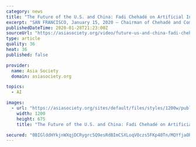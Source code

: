```yaml
---
category: news
title: "The Future of the U.S. and China: Fadi Chehadé on Artificial Intelligence"
excerpt: "SAN FRANCISCO, January 15, 2020 — Chairman of Chehadé and Company Fadi Chehadé delivers remarks on the increasing importance of artificial intelligence in global affairs. (14 min., 10 sec.)"
publishedDateTime: 2020-01-28T21:23:00Z
sourceUrl: "https://asiasociety.org/video/future-us-and-china-fadi-chehade-artificial-intelligence"
type: article
quality: 36
heat: 36
published: false

provider:
  name: Asia Society
  domain: asiasociety.org

topics:
  - AI

images:
  - url: "https://asiasociety.org/sites/default/files/styles/1200w/public/2020-01/200115-Norcal-FutureOfUS-Remarks-FadiChehade%CC%81-THUMB.jpg?itok=H6m6H8cr"
    width: 1200
    height: 675
    title: "The Future of the U.S. and China: Fadi Chehadé on Artificial Intelligence"

secured: "0BIGlddHYkjnWXqjDCRygrc5Q9esRdBImCSXLoqVOczs5FKp40Tn/MQYfjaORiU0gpyXFz8qdOfDP9TPQ6IhpWO/eH+qMSPJEkzuUCAz7g/JzwklV3Hb/9/s7t5ASJeuOV9ySWOFI9RRw6jFizyzpR/90MlFz5AHcuK/Y24laQffQNof1jqRMGJ+twn4u6JRJoXDtR/MnrQfO/kr4y3r/vhMkJIFZxuADVhz04i1oc6bbcPVrIw3GdcJgjM7khi87fJkWAPOfgz8CssIzKaC0n6o17xJSlFdJ6jHMf4NhRBcQulAJLmaM9pTYohDAw4Uxx/IbHlMACLHYhZhqvoLGN9JPdJ4minGC5cjXLpDnj/Hb94cM2YX/cxvrNIt3uzYO//55e+mxYRsgm/9leKs/ERWmysUZJcytp8qGhadDxfrQElPzvexi6bJXFhUS8CV5jhqyuY//i7RNteCFKZHXrVKc2vdzWwKoCNiWLnYOx4=;pgqkQvKQaD2Ycjl8LWlKCg=="
---
```


